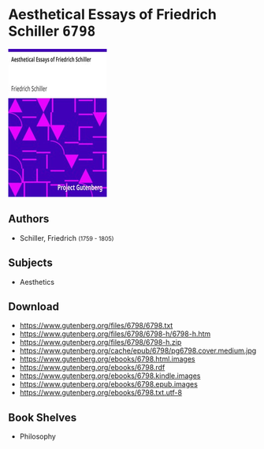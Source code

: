 # Aesthetical Essays of Friedrich Schiller <kbd>6798</kbd>

![](./cover.medium.jpg "")

## Authors


 - Schiller, Friedrich <small>(1759 - 1805)</small>

## Subjects


 - Aesthetics

## Download


 - https://www.gutenberg.org/files/6798/6798.txt
 - https://www.gutenberg.org/files/6798/6798-h/6798-h.htm
 - https://www.gutenberg.org/files/6798/6798-h.zip
 - https://www.gutenberg.org/cache/epub/6798/pg6798.cover.medium.jpg
 - https://www.gutenberg.org/ebooks/6798.html.images
 - https://www.gutenberg.org/ebooks/6798.rdf
 - https://www.gutenberg.org/ebooks/6798.kindle.images
 - https://www.gutenberg.org/ebooks/6798.epub.images
 - https://www.gutenberg.org/ebooks/6798.txt.utf-8

## Book Shelves


 - Philosophy
